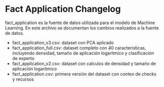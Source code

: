 # Fact Application Changelog
fact_application es la fuente de datos utilizada para el modelo de Machine Learning. En este archivo se documentan los cambios realizados a la fuente de datos.

- fact_application_v3.csv: dataset con PCA aplicado
- fact_application_full.csv: dataset completo con 40 caracteristicas, incluyendo densidad, tamaño de aplicación logaritmico y clasificación de experto
- fact_application_v2.csv: dataset con calculos de densidad y tamaño de aplicación logaritmico
- fact_application.csv: primera versión del dataset con conteo de checks y recursos